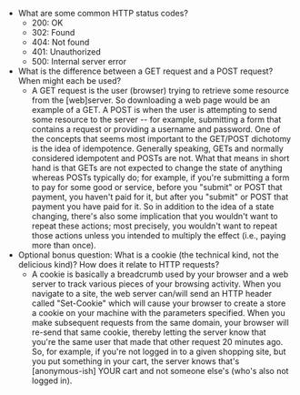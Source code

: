 

* What are some common HTTP status codes?
    - 200: OK
    - 302: Found 
    - 404: Not found
    - 401: Unauthorized
    - 500: Internal server error
* What is the difference between a GET request and a POST request? When might each be used?
    - A GET request is the user (browser) trying to retrieve some resource from the [web]server. So downloading a web page would be an example of a GET. A POST is when the user is attempting to send some resource to the server -- for example, submitting a form that contains a request or providing a username and password. One of the concepts that seems most important to the GET/POST dichotomy is the idea of idempotence. Generally speaking, GETs and normally considered idempotent and POSTs are not. What that means in short hand is that GETs are not expected to change the state of anything whereas POSTs typically do; for example, if you're submitting a form to pay for some good or service, before you "submit" or POST that payment, you haven't paid for it, but after you "submit" or POST that payment you have paid for it. So in addition to the idea of a state changing, there's also some implication that you wouldn't want to repeat these actions; most precisely, you wouldn't want to repeat those actions unless you intended to multiply the effect (i.e., paying more than once).
* Optional bonus question: What is a cookie (the technical kind, not the delicious kind)? How does it relate to HTTP requests?
    - A cookie is basically a breadcrumb used by your browser and a web server to track various pieces of your browsing activity. When you navigate to a site, the web server can/will send an HTTP header called "Set-Cookie" which will cause your browser to create a store a cookie on your machine with the parameters specified. When you make subsequent requests from the same domain, your browser will re-send that same cookie, thereby letting the server know that you're the same user that made that other request 20 minutes ago. So, for example, if you're not logged in to a given shopping site, but you put something in your cart, the server knows that's [anonymous-ish] YOUR cart and not someone else's (who's also not logged in).